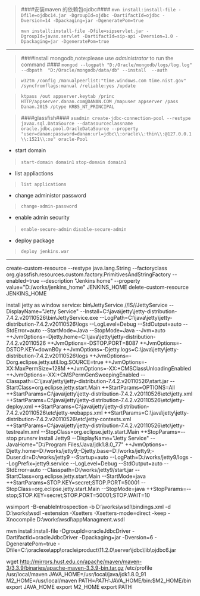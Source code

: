 >####安装maven 的依赖包ojdbc####
>`mvn install:install-file -Dfile=ojdbc14.jar -DgroupId=ojdbc -DartifactId=ojdbc -Dversion=14 -Dpackaging=jar -DgeneratePom=true`
>
>`mvn install:install-file -Dfile=sipservlet.jar -DgroupId=javax.servlet -DartifactId=sip-api -Dversion=1.0 -Dpackaging=jar -DgeneratePom=true`
**************************************************


>####install mongodb,note:please use *administrator* to run the command ####
>`mongod --logpath "D:/Oracle/mongodb/logs/log.log" --dbpath  "D:/Oracle/mongodb/data/db" --install  --auth`

>`w32tm /config /manualpeerlist:"time.windows.com time.nist.gov" /syncfromflags:manual /reliable:yes /update`

>`ktpass /out appserver.keytab /princ HTTP/appserver.danan.com@DANAN.COM /mapuser appserver /pass Danan.2015 /ptype KRB5_NT_PRINCIPAL`

>####glassfish####
>`asadmin create-jdbc-connection-pool --restype javax.sql.DataSource --datasourceclassname oracle.jdbc.pool.OracleDataSource --property "user=danan:password=danan:url=jdbc\\:oracle\\:thin\\:@127.0.0.1\\:1521\\:xe" oracle-Pool`

* start domain

>`start-domain domain1`
>`stop-domain domain1`

* list appliactions

>`list applications`

* change  administor password

>`change-admin-password`

* enable admin security

>`enable-secure-admin`
>`disable-secure-admin`

* deploy package

>`deploy jenkins.war`

*****************************************************************
create-custom-resource --restype java.lang.String --factoryclass org.glassfish.resources.custom.factory.PrimitivesAndStringFactory --enabled=true --description "Jenkins home" --property value="D\:/works/jenkins_home" JENKINS_HOME 
delete-custom-resource JENKINS_HOME

install jetty as window service:
bin\JettyService //IS//JettyService --DisplayName="Jetty Service" --Install=C:\java\jetty\jetty-distribution-7.4.2.v20110526\bin\JettyService.exe --LogPath=C:\java\jetty\jetty-distribution-7.4.2.v20110526\logs --LogLevel=Debug --StdOutput=auto --StdError=auto --StartMode=Java --StopMode=Java --Jvm=auto ++JvmOptions=-Djetty.home=C:\java\jetty\jetty-distribution-7.4.2.v20110526 ++JvmOptions=-DSTOP.PORT=8087 ++JvmOptions=-DSTOP.KEY=downB0y ++JvmOptions=-Djetty.logs=C:\java\jetty\jetty-distribution-7.4.2.v20110526\logs ++JvmOptions=-Dorg.eclipse.jetty.util.log.SOURCE=true ++JvmOptions=-XX:MaxPermSize=128M ++JvmOptions=-XX:+CMSClassUnloadingEnabled ++JvmOptions=-XX:+CMSPermGenSweepingEnabled --Classpath=C:\java\jetty\jetty-distribution-7.4.2.v20110526\start.jar --StartClass=org.eclipse.jetty.start.Main ++StartParams=OPTIONS=All ++StartParams=C:\java\jetty\jetty-distribution-7.4.2.v20110526\etc\jetty.xml ++StartParams=C:\java\jetty\jetty-distribution-7.4.2.v20110526\etc\jetty-deploy.xml ++StartParams=C:\java\jetty\jetty-distribution-7.4.2.v20110526\etc\jetty-webapps.xml ++StartParams=C:\java\jetty\jetty-distribution-7.4.2.v20110526\etc\jetty-contexts.xml ++StartParams=C:\java\jetty\jetty-distribution-7.4.2.v20110526\etc\jetty-testrealm.xml --StopClass=org.eclipse.jetty.start.Main ++StopParams=--stop
prunsrv install Jetty9 --DisplayName="Jetty Service" --JavaHome="D:/Program Files/Java/jdk1.8.0_77" ++JvmOptions=-Djetty.home=D:/works/jetty9;-Djetty.base=D:/works/jetty9;-Duser.dir=D:/works/jetty9 --Startup=auto --LogPath=D:/works/jetty9/logs --LogPrefix=jetty9.service --LogLevel=Debug --StdOutput=auto --StdError=auto --Classpath=D:/works/jetty9/start.jar --StartClass=org.eclipse.jetty.start.Main --StartMode=java ++StartParams=STOP.KEY=secret;STOP.PORT=50001 --StopClass=org.eclipse.jetty.start.Main --StopMode=java ++StopParams=--stop;STOP.KEY=secret;STOP.PORT=50001;STOP.WAIT=10





wsimport -B-enableIntrospection -b D:\works\wsdl\bindings.xml -d D:\works\wsdl -extension -Xsetters -Xsetters-mode=direct -keep -Xnocompile D:\works\wsdl\appManagment.wsdl


mvn install:install-file -DgroupId=oracleJdbcDriver -DartifactId=oracleJdbcDriver -Dpackaging=jar -Dversion=6 -DgeneratePom=true -Dfile=C:\oraclexe\app\oracle\product\11.2.0\server\jdbc\lib\ojdbc6.jar


wget http://mirrors.hust.edu.cn/apache/maven/maven-3/3.3.9/binaries/apache-maven-3.3.9-bin.tar.gz
/etc/profile
/usr/local/maven
JAVA_HOME=/usr/local/java/jdk1.8.0_91
M2_HOME=/usr/local/maven
PATH=$PATH:$JAVA_HOME/bin:$M2_HOME/bin
export JAVA_HOME
export M2_HOME
export PATH
